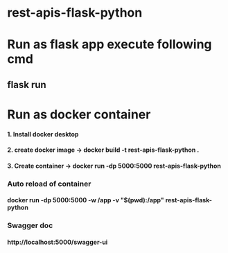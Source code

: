# rest-apis-flask-python

# Run as flask app execute following cmd
## flask run

# Run as docker container
#### 1. Install docker desktop
#### 2. create docker image -> docker build -t rest-apis-flask-python .
#### 3. Create container -> docker run -dp 5000:5000 rest-apis-flask-python

### Auto reload of container
#### docker run -dp 5000:5000 -w /app -v "$(pwd):/app" rest-apis-flask-python   

### Swagger doc
#### http://localhost:5000/swagger-ui

